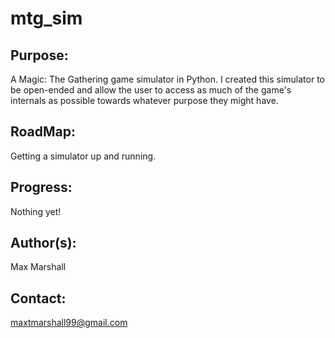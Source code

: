 # mtg_sim

## Purpose:

A Magic: The Gathering game simulator in Python. I created this simulator to be open-ended and allow the user to access as much of the game's internals as possible towards whatever purpose they might have.

## RoadMap:

Getting a simulator up and running.

## Progress:

Nothing yet!

## Author(s):

Max Marshall

## Contact:

maxtmarshall99@gmail.com
